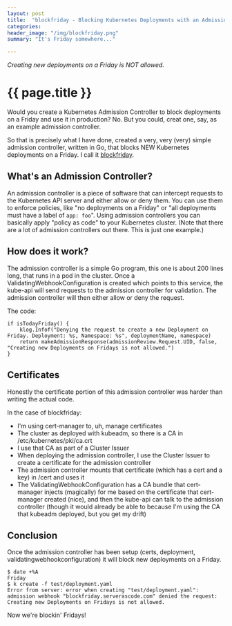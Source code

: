 ```yaml
---
layout: post
title:  "blockfriday - Blocking Kubernetes Deployments with an Admission Controller"
categories:
header_image: "/img/blockfriday.png"
summary: "It's Friday somewhere..."

---
```


*Creating new deployments on a Friday is NOT allowed.*

# {{ page.title }}

Would you create a Kubernetes Admission Controller to block deployments on a Friday and use it in production? No. But you could, creat one, say, as an example admission controller.

So that is precisely what I have done, created a very, very (very) simple admission controller, written in Go, that blocks NEW Kubernetes deployments on a Friday. I call it [blockfriday](https://github.com/ccollicutt/blockfriday).

## What's an Admission Controller?

An admission controller is a piece of software that can intercept requests to the Kubernetes API server and either allow or deny them. You can use them to enforce policies, like "no deployments on a Friday" or "all deployments must have a label of `app: foo`". Using admission controllers you can basically apply "policy as code" to your Kubernetes cluster. (Note that there are a lot of admission controllers out there. This is just one example.)

## How does it work?

The admission controller is a simple Go program, this one is about 200 lines long, that runs in a pod in the cluster. Once a ValidatingWebhookConfiguration is created which points to this service, the kube-api will send requests to the admission controller for validation. The admission controller will then either allow or deny the request.

The code:

```
if isTodayFriday() {
	klog.Infof("Denying the request to create a new Deployment on Friday. Deployment: %s, Namespace: %s", deploymentName, namespace)
	return makeAdmissionResponse(admissionReview.Request.UID, false, "Creating new Deployments on Fridays is not allowed.")
}
```

## Certificates

Honestly the certificate portion of this admission controller was harder than writing the actual code. 

In the case of blockfriday:

* I'm using cert-manager to, uh, manage certificates
* The cluster as deployed with kubeadm, so there is a CA in /etc/kubernetes/pki/ca.crt
* I use that CA as part of a Cluster Issuer
* When deploying the admission controller, I use the Cluster Issuer to create a certificate for the admission controller
* The admission controller mounts that certificate (which has a cert and a key) in /cert and uses it
* The ValidatingWebhookConfiguration has a CA bundle that cert-manager injects (magically) for me based on the certificate that cert-manager created (nice), and then the kube-api can talk to the admission controller (though it would already be able to because I'm using the CA that kubeadm deployed, but you get my drift)

## Conclusion

Once the admission controller has been setup (certs, deployment, validatingwebhookconfiguration) it will block new deployments on a Friday.

```
$ date +%A
Friday
$ k create -f test/deployment.yaml 
Error from server: error when creating "test/deployment.yaml": admission webhook "blockfriday.serverascode.com" denied the request: Creating new Deployments on Fridays is not allowed.
```

Now we're blockin' Fridays!